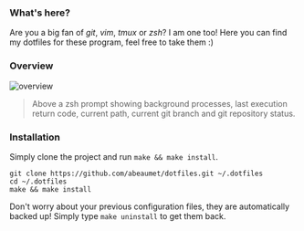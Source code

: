 ### What's here?

Are you a big fan of _git_, _vim_, _tmux_ or _zsh_? I am one too! Here you can find my dotfiles for these program, feel free to take them :)

### Overview

![overview](http://beaumet.me/dotfiles/images/overview.png)

> Above a zsh prompt showing background processes, last execution return code, current path, current git branch and git repository status.

### Installation

Simply clone the project and run `make && make install`.

    git clone https://github.com/abeaumet/dotfiles.git ~/.dotfiles
    cd ~/.dotfiles
    make && make install

Don't worry about your previous configuration files, they are automatically backed up! Simply type `make uninstall` to get them back.
